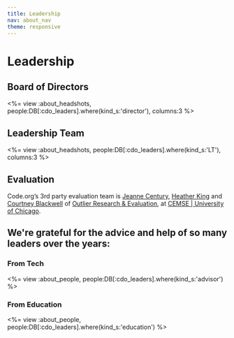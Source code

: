 ```yaml
---
title: Leadership
nav: about_nav
theme: responsive
---
```

# Leadership

## Board of Directors

<%= view :about_headshots, people:DB[:cdo_leaders].where(kind_s:'director'), columns:3 %>

## Leadership Team

<%= view :about_headshots, people:DB[:cdo_leaders].where(kind_s:'LT'), columns:3 %>

## Evaluation
Code.org’s 3rd party evaluation team is [Jeanne Century](http://outlier.uchicago.edu/outlier/team/?data-target-rollout-thumb-id=jeanne), [Heather King](http://outlier.uchicago.edu/outlier/team/?data-target-rollout-thumb-id=heather) and [Courtney Blackwell](http://cemse.uchicago.edu/staff/courtney-blackwell/) of [Outlier Research & Evaluation](http://outlier.uchicago.edu/), at [CEMSE | University of Chicago](http://cemse.uchicago.edu/).

## We're grateful for the advice and help of so many leaders over the years:

### From Tech

<%= view :about_people, people:DB[:cdo_leaders].where(kind_s:'advisor') %>

### From Education

<%= view :about_people, people:DB[:cdo_leaders].where(kind_s:'education') %>
